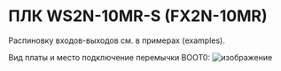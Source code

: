 # ПЛК WS2N-10MR-S (FX2N-10MR)

Распиновку входов-выходов см. в примерах (examples).

Вид платы и место подключение перемычки BOOT0:
![изображение](https://user-images.githubusercontent.com/15260953/223093103-21b48fd4-2a97-4ae6-a59e-530c342d81e9.png)

